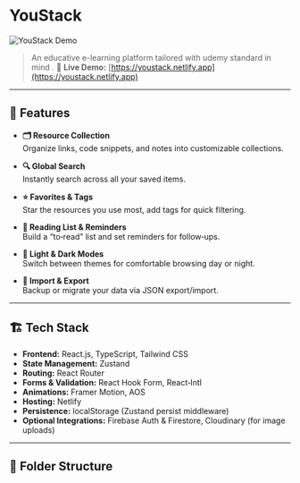 # YouStack

![YouStack Demo](https://youstack.netlify.app)

> An educative e-learning platform tailored with udemy standard in mind .
🔗 **Live Demo:** [https://youstack.netlify.app](https://youstack.netlify.app)

---

## 🚀 Features

- **🗂️ Resource Collection**  
  Organize links, code snippets, and notes into customizable collections.

- **🔍 Global Search**  
  Instantly search across all your saved items.

- **⭐ Favorites & Tags**  
  Star the resources you use most, add tags for quick filtering.

- **📅 Reading List & Reminders**  
  Build a “to‑read” list and set reminders for follow‑ups.

- **🌙 Light & Dark Modes**  
  Switch between themes for comfortable browsing day or night.

- **🔗 Import & Export**  
  Backup or migrate your data via JSON export/import.

---

## 🏗️ Tech Stack

- **Frontend:** React.js, TypeScript, Tailwind CSS  
- **State Management:** Zustand  
- **Routing:** React Router  
- **Forms & Validation:** React Hook Form, React‑Intl  
- **Animations:** Framer Motion, AOS  
- **Hosting:** Netlify  
- **Persistence:** localStorage (Zustand persist middleware)  
- **Optional Integrations:** Firebase Auth & Firestore, Cloudinary (for image uploads)

---

## 📂 Folder Structure

